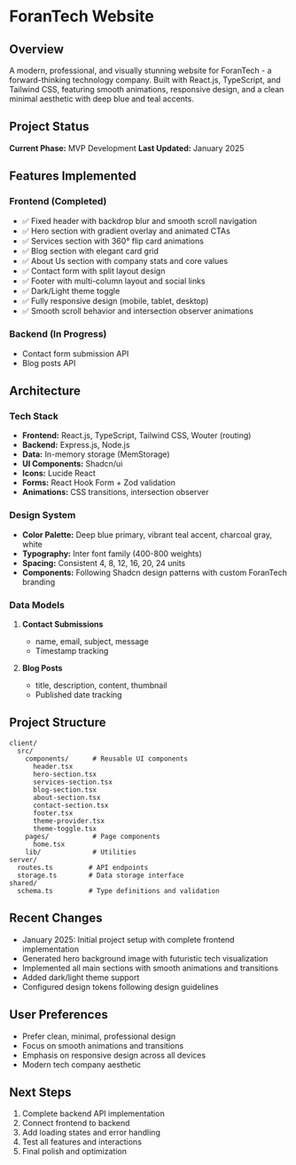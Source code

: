 # ForanTech Website

## Overview
A modern, professional, and visually stunning website for ForanTech - a forward-thinking technology company. Built with React.js, TypeScript, and Tailwind CSS, featuring smooth animations, responsive design, and a clean minimal aesthetic with deep blue and teal accents.

## Project Status
**Current Phase:** MVP Development
**Last Updated:** January 2025

## Features Implemented

### Frontend (Completed)
- ✅ Fixed header with backdrop blur and smooth scroll navigation
- ✅ Hero section with gradient overlay and animated CTAs
- ✅ Services section with 360° flip card animations
- ✅ Blog section with elegant card grid
- ✅ About Us section with company stats and core values
- ✅ Contact form with split layout design
- ✅ Footer with multi-column layout and social links
- ✅ Dark/Light theme toggle
- ✅ Fully responsive design (mobile, tablet, desktop)
- ✅ Smooth scroll behavior and intersection observer animations

### Backend (In Progress)
- Contact form submission API
- Blog posts API

## Architecture

### Tech Stack
- **Frontend:** React.js, TypeScript, Tailwind CSS, Wouter (routing)
- **Backend:** Express.js, Node.js
- **Data:** In-memory storage (MemStorage)
- **UI Components:** Shadcn/ui
- **Icons:** Lucide React
- **Forms:** React Hook Form + Zod validation
- **Animations:** CSS transitions, intersection observer

### Design System
- **Color Palette:** Deep blue primary, vibrant teal accent, charcoal gray, white
- **Typography:** Inter font family (400-800 weights)
- **Spacing:** Consistent 4, 8, 12, 16, 20, 24 units
- **Components:** Following Shadcn design patterns with custom ForanTech branding

### Data Models
1. **Contact Submissions**
   - name, email, subject, message
   - Timestamp tracking

2. **Blog Posts**
   - title, description, content, thumbnail
   - Published date tracking

## Project Structure
```
client/
  src/
    components/      # Reusable UI components
      header.tsx
      hero-section.tsx
      services-section.tsx
      blog-section.tsx
      about-section.tsx
      contact-section.tsx
      footer.tsx
      theme-provider.tsx
      theme-toggle.tsx
    pages/           # Page components
      home.tsx
    lib/             # Utilities
server/
  routes.ts         # API endpoints
  storage.ts        # Data storage interface
shared/
  schema.ts         # Type definitions and validation
```

## Recent Changes
- January 2025: Initial project setup with complete frontend implementation
- Generated hero background image with futuristic tech visualization
- Implemented all main sections with smooth animations and transitions
- Added dark/light theme support
- Configured design tokens following design guidelines

## User Preferences
- Prefer clean, minimal, professional design
- Focus on smooth animations and transitions
- Emphasis on responsive design across all devices
- Modern tech company aesthetic

## Next Steps
1. Complete backend API implementation
2. Connect frontend to backend
3. Add loading states and error handling
4. Test all features and interactions
5. Final polish and optimization
